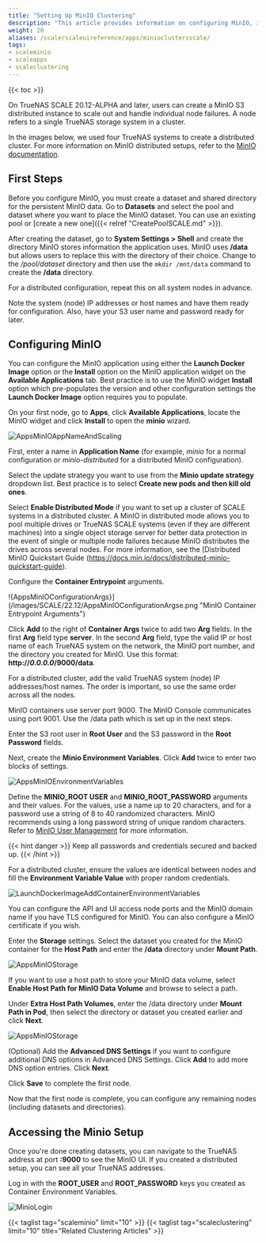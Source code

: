 ```yaml
---
title: "Setting Up MinIO Clustering"
description: "This article provides information on configuring MinIO, including instructions for a distributed cluster configuration, using the official application widget for MinIO."
weight: 20
aliases: /scale/scaleuireference/apps/minioclustersscale/
tags:
- scaleminio
- scaleapps
- scaleclustering
---
```


{{< toc >}}

On TrueNAS SCALE 20.12-ALPHA and later, users can create a MinIO S3 distributed instance to scale out and handle individual node failures. A node refers to a single TrueNAS storage system in a cluster.

In the images below, we used four TrueNAS systems to create a distributed cluster.
For more information on MinIO distributed setups, refer to the [MinIO documentation](https://docs.min.io/docs/distributed-minio-quickstart-guide.html).

## First Steps

Before you configure MinIO, you must create a dataset and shared directory for the persistent MinIO data. 
Go to **Datasets** and select the pool and dataset where you want to place the MinIO dataset. 
You can use an existing pool or [create a new one]({{< relref "CreatePoolSCALE.md" >}}). 

After creating the dataset, go to **System Settings > Shell** and create the directory MinIO stores information the application uses. 
MinIO uses **/data** but allows users to replace this with the directory of their choice. 
Change to the */pool/dataset* directory and then use the `mkdir /mnt/data` command to create the **/data** directory. 

For a distributed configuration, repeat this on all system nodes in advance. 

Note the system (node) IP addresses or host names and have them ready for configuration. Also, have your S3 user name and password ready for later.

## Configuring MinIO

You can configure the MinIO application using either the **Launch Docker Image** option or the **Install** option on the MinIO application widget on the **Available Applications** tab. Best practice is to use the MinIO widget **Install** option which pre-populates the version and other configuration settings the **Launch Docker Image** option requires you to populate.

On your first node, go to **Apps**, click **Available Applications**, locate the MinIO widget and click **Install** to open the **minio** wizard.

![AppsMinIOAppNameAndScaling](/images/SCALE/22.12/AppsMinIOAppNameAndScaling.png "MinIO Setup Wizard")

First, enter a name in **Application Name** (for example, *minio* for a normal configuration or *minio-distributed* for a distributed MinIO configuration). 

Select the update strategy you want to use from the **Minio update strategy** dropdown list. Best practice is to select **Create new pods and then kill old ones**.

Select **Enable Distributed Mode** if you want to set up a cluster of SCALE systems in a distributed cluster. 
A MinIO in distributed mode allows you to pool multiple drives or TrueNAS SCALE systems (even if they are different machines) into a single object storage server for better data protection in the event of single or multiple node failures because MinIO distributes the drives across several nodes. 
For more information, see the [Distributed MinIO Quickstart Guide (https://docs.min.io/docs/distributed-minio-quickstart-guide).

Configure the **Container Entrypoint** arguments. 

!{AppsMinIOConfigurationArgs}](/images/SCALE/22.12/AppsMinIOConfigurationArgse.png "MinIO Container Entrypoint Arguments")

Click **Add** to the right of **Container Args** twice to add two **Arg** fields. 
In the first **Arg** field type **server**. 
In the second **Arg** field, type the valid IP or host name of each TrueNAS system on the network, the MinIO port number, and the directory you created for MinIO. Use this format: <file>**http://*0.0.0.0*/9000/data**</file>.

For a distributed cluster, add the valid TrueNAS system (node) IP addresses/host names.
The order is important, so use the same order across all the nodes.

MinIO containers use server port 9000. The MinIO Console communicates using port 9001.
Use the <file>/data</file> path which is set up in the next steps.

Enter the S3 root user in **Root User** and the S3 password in the **Root Password** fields. 

Next, create the **Minio Environment Variables**. Click **Add** twice to enter two blocks of settings. 

![AppsMinIOEnvironmentVariables](/images/SCALE/22.12/AppsMinIOEnvironmentVariables.png "MinIO Environment Variables")

Define the **MINIO_ROOT USER** and **MINIO_ROOT_PASSWORD** arguments and their values. 
For the values, use a name up to 20 characters, and for a password use a string of 8 to 40 randomized characters. 
MinIO recommends using a long password string of unique random characters. 
Refer to [MinIO User Management](https://docs.min.io/minio/baremetal/security/minio-identity-management/user-management.html) for more information.

{{< hint danger >}}
Keep all passwords and credentials secured and backed up.
{{< /hint >}}

For a distributed cluster, ensure the values are identical between nodes and fill the **Environment Variable Value** with proper random credentials.

![LaunchDockerImageAddContainerEnvironmentVariables](/images/SCALE/22.12/LaunchDockerImageAddContainerEnvironmentVariables.png "Environment Variables")

You can configure the API and UI access node ports and the MinIO domain name if you have TLS configured for MinIO. You can also configure a MinIO certificate if you wish.

Enter the **Storage** settings. 
Select the dataset you created for the MinIO container for the **Host Path** and enter the <file>**/data**</file> directory under **Mount Path**.

![AppsMinIOStorage](/images/SCALE/22.12/AppsMinIOStorage.png "Host Path Volumes")

If you want to use a host path to store your MinIO data volume, select  **Enable Host Path for MinIO Data Volume** and browse to select a path. 

Under **Extra Host Path Volumes**, enter the <file>/data</file> directory under **Mount Path in Pod**, then select the directory or dataset you created earlier and click **Next**.

![AppsMinIOStorage](/images/SCALE/22.02/AppsMinIOStorage.png "Storage Host Path")

(Optional) Add the **Advanced DNS Settings** if you want to configure additional DNS options in Advanced DNS Settings. 
Click **Add** to add more DNS option entries. Click **Next**.

Click **Save** to complete the first node.

Now that the first node is complete, you can configure any remaining nodes (including datasets and directories).

## Accessing the Minio Setup

Once you're done creating datasets, you can navigate to the TrueNAS address at port **:9000** to see the MinIO UI. If you created a distributed setup, you can see all your TrueNAS addresses.

Log in with the **ROOT_USER** and **ROOT_PASSWORD** keys you created as Container Environment Variables.

![MinioLogin](/images/SCALE/MinioLogin.png "MinIO Login")


{{< taglist tag="scaleminio" limit="10" >}}
{{< taglist tag="scaleclustering" limit="10" title="Related Clustering Articles" >}}